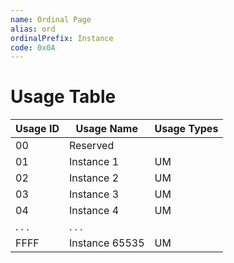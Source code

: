 ```yaml
---
name: Ordinal Page
alias: ord
ordinalPrefix: Instance
code: 0x0A
---
```

# Usage Table

| Usage ID | Usage Name     | Usage Types |
|----------|----------------|-------------|
| 00       | Reserved       |             |
| 01       | Instance 1     | UM          |
| 02       | Instance 2     | UM          |
| 03       | Instance 3     | UM          |
| 04       | Instance 4     | UM          |
| . . .    | . . .          |             |
| FFFF     | Instance 65535 | UM          |
